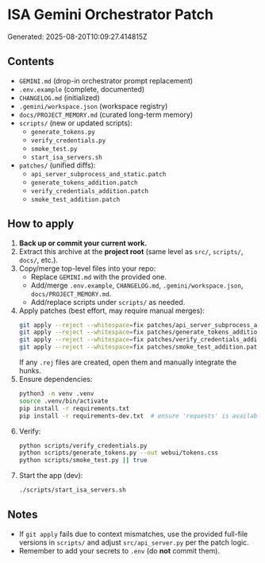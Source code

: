 # ISA Gemini Orchestrator Patch
Generated: 2025-08-20T10:09:27.414815Z

## Contents
- `GEMINI.md` (drop-in orchestrator prompt replacement)
- `.env.example` (complete, documented)
- `CHANGELOG.md` (initialized)
- `.gemini/workspace.json` (workspace registry)
- `docs/PROJECT_MEMORY.md` (curated long-term memory)
- `scripts/` (new or updated scripts):
  - `generate_tokens.py`
  - `verify_credentials.py`
  - `smoke_test.py`
  - `start_isa_servers.sh`
- `patches/` (unified diffs):
  - `api_server_subprocess_and_static.patch`
  - `generate_tokens_addition.patch`
  - `verify_credentials_addition.patch`
  - `smoke_test_addition.patch`

## How to apply
1. **Back up or commit your current work.**
2. Extract this archive at the **project root** (same level as `src/`, `scripts/`, `docs/`, etc.).
3. Copy/merge top-level files into your repo:
   - Replace `GEMINI.md` with the provided one.
   - Add/merge `.env.example`, `CHANGELOG.md`, `.gemini/workspace.json`, `docs/PROJECT_MEMORY.md`.
   - Add/replace scripts under `scripts/` as needed.
4. Apply patches (best effort, may require manual merges):
   ```bash
   git apply --reject --whitespace=fix patches/api_server_subprocess_and_static.patch || true
   git apply --reject --whitespace=fix patches/generate_tokens_addition.patch || true
   git apply --reject --whitespace=fix patches/verify_credentials_addition.patch || true
   git apply --reject --whitespace=fix patches/smoke_test_addition.patch || true
   ```
   If any `.rej` files are created, open them and manually integrate the hunks.
5. Ensure dependencies:
   ```bash
   python3 -m venv .venv
   source .venv/bin/activate
   pip install -r requirements.txt
   pip install -r requirements-dev.txt  # ensure 'requests' is available for smoke_test
   ```
6. Verify:
   ```bash
   python scripts/verify_credentials.py
   python scripts/generate_tokens.py --out webui/tokens.css
   python scripts/smoke_test.py || true
   ```
7. Start the app (dev):
   ```bash
   ./scripts/start_isa_servers.sh
   ```

## Notes
- If `git apply` fails due to context mismatches, use the provided full-file versions in `scripts/` and adjust `src/api_server.py` per the patch logic.
- Remember to add your secrets to `.env` (do **not** commit them).

